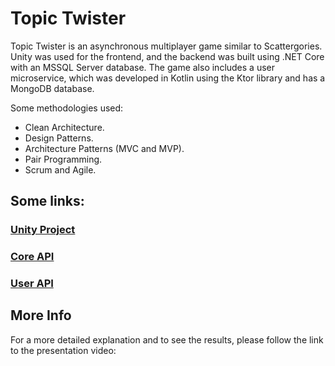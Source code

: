 # Topic Twister

Topic Twister is an asynchronous multiplayer game similar to Scattergories. Unity was used for the frontend, and the backend was built using .NET Core with an MSSQL Server database. The game also includes a user microservice, which was developed in Kotlin using the Ktor library and has a MongoDB database.

Some methodologies used:
- Clean Architecture.
- Design Patterns.
- Architecture Patterns (MVC and MVP).
- Pair Programming.
- Scrum and Agile.

## Some links:
### [Unity Project](https://gitlab.com/Kazte/quark-proyecto-integrador)
### [Core API](https://gitlab.com/Kazte/topictwister_api)
### [User API](https://gitlab.com/Kazte/topictwister_api_users)

## More Info
For a more detailed explanation and to see the results, please follow the link to the presentation video:



